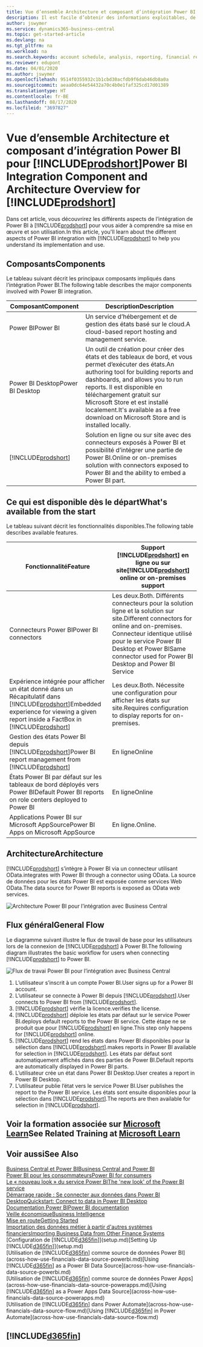 ```yaml
---
title: Vue d’ensemble Architecture et composant d’intégration Power BI pour Business Central| Microsoft Docs
description: Il est facile d’obtenir des informations exploitables, de la veille économique et des KPI de vos applications Business Central pour Power BI.
author: jswymer
ms.service: dynamics365-business-central
ms.topic: get-started-article
ms.devlang: na
ms.tgt_pltfrm: na
ms.workload: na
ms.search.keywords: account schedule, analysis, reporting, financial report, business intelligence, KPI
ms.reviewer: edupont
ms.date: 04/01/2020
ms.author: jswymer
ms.openlocfilehash: 9514f0355932c1b1cbd30acfdb9f6dab46db8a0a
ms.sourcegitcommit: aeaa0dc64e54432a70c4b0e1faf325cd17d01389
ms.translationtype: HT
ms.contentlocale: fr-BE
ms.lasthandoff: 08/17/2020
ms.locfileid: "3697827"
---
```

# <a name="power-bi-integration-component-and-architecture-overview-for-prodshort"></a><span data-ttu-id="d8f31-103">Vue d’ensemble Architecture et composant d’intégration Power BI pour [!INCLUDE[prodshort](includes/prodshort.md)]</span><span class="sxs-lookup"><span data-stu-id="d8f31-103">Power BI Integration Component and Architecture Overview for [!INCLUDE[prodshort](includes/prodshort.md)]</span></span>

<span data-ttu-id="d8f31-104">Dans cet article, vous découvrirez les différents aspects de l’intégration de Power BI à [!INCLUDE[prodshort](includes/prodshort.md)] pour vous aider à comprendre sa mise en œuvre et son utilisation.</span><span class="sxs-lookup"><span data-stu-id="d8f31-104">In this article, you'll learn about the different aspects of Power BI integration with [!INCLUDE[prodshort](includes/prodshort.md)] to help you understand its implementation and use.</span></span>

## <a name="components"></a><span data-ttu-id="d8f31-105">Composants</span><span class="sxs-lookup"><span data-stu-id="d8f31-105">Components</span></span>

<span data-ttu-id="d8f31-106">Le tableau suivant décrit les principaux composants impliqués dans l’intégration Power BI.</span><span class="sxs-lookup"><span data-stu-id="d8f31-106">The following table describes the major components involved with Power BI integration.</span></span>

|<span data-ttu-id="d8f31-107">Composant</span><span class="sxs-lookup"><span data-stu-id="d8f31-107">Component</span></span>|<span data-ttu-id="d8f31-108">Description</span><span class="sxs-lookup"><span data-stu-id="d8f31-108">Description</span></span>|
|---------|-----------|
|<span data-ttu-id="d8f31-109">Power BI</span><span class="sxs-lookup"><span data-stu-id="d8f31-109">Power BI</span></span>|<span data-ttu-id="d8f31-110">Un service d’hébergement et de gestion des états basé sur le cloud.</span><span class="sxs-lookup"><span data-stu-id="d8f31-110">A cloud-based report hosting and management service.</span></span>|
|<span data-ttu-id="d8f31-111">Power BI Desktop</span><span class="sxs-lookup"><span data-stu-id="d8f31-111">Power BI Desktop</span></span>|<span data-ttu-id="d8f31-112">Un outil de création pour créer des états et des tableaux de bord, et vous permet d’exécuter des états.</span><span class="sxs-lookup"><span data-stu-id="d8f31-112">An authoring tool for building reports and dashboards, and allows you to run reports.</span></span> <span data-ttu-id="d8f31-113">Il est disponible en téléchargement gratuit sur Microsoft Store et est installé localement.</span><span class="sxs-lookup"><span data-stu-id="d8f31-113">It's available as a free download on Microsoft Store and is installed locally.</span></span>|
|[!INCLUDE[prodshort](includes/prodshort.md)]|<span data-ttu-id="d8f31-114">Solution en ligne ou sur site avec des connecteurs exposés à Power BI et possibilité d’intégrer une partie de Power BI.</span><span class="sxs-lookup"><span data-stu-id="d8f31-114">Online or on-premises solution with connectors exposed to Power BI and the ability to embed a Power BI part.</span></span>|

## <a name="whats-available-from-the-start"></a><span data-ttu-id="d8f31-115">Ce qui est disponible dès le départ</span><span class="sxs-lookup"><span data-stu-id="d8f31-115">What's available from the start</span></span>

<span data-ttu-id="d8f31-116">Le tableau suivant décrit les fonctionnalités disponibles.</span><span class="sxs-lookup"><span data-stu-id="d8f31-116">The following table describes available features.</span></span>

|<span data-ttu-id="d8f31-117">Fonctionnalité</span><span class="sxs-lookup"><span data-stu-id="d8f31-117">Feature</span></span>|<span data-ttu-id="d8f31-118">Support [!INCLUDE[prodshort](includes/prodshort.md)] en ligne ou sur site</span><span class="sxs-lookup"><span data-stu-id="d8f31-118">[!INCLUDE[prodshort](includes/prodshort.md)] online or on-premises support</span></span>|
|-------|---------------------|
|<span data-ttu-id="d8f31-119">Connecteurs Power BI</span><span class="sxs-lookup"><span data-stu-id="d8f31-119">Power BI connectors</span></span>|<span data-ttu-id="d8f31-120">Les deux.</span><span class="sxs-lookup"><span data-stu-id="d8f31-120">Both.</span></span> <span data-ttu-id="d8f31-121">Différents connecteurs pour la solution ligne et la solution sur site.</span><span class="sxs-lookup"><span data-stu-id="d8f31-121">Different connectors for online and on-premises.</span></span> <span data-ttu-id="d8f31-122">Connecteur identique utilisé pour le service Power BI Desktop et Power BI</span><span class="sxs-lookup"><span data-stu-id="d8f31-122">Same connector used for Power BI Desktop and Power BI Service</span></span> |
|<span data-ttu-id="d8f31-123">Expérience intégrée pour afficher un état donné dans un Récapitulatif dans [!INCLUDE[prodshort](includes/prodshort.md)]</span><span class="sxs-lookup"><span data-stu-id="d8f31-123">Embedded experience for viewing a given report inside a FactBox in [!INCLUDE[prodshort](includes/prodshort.md)]</span></span>|<span data-ttu-id="d8f31-124">Les deux.</span><span class="sxs-lookup"><span data-stu-id="d8f31-124">Both.</span></span> <span data-ttu-id="d8f31-125">Nécessite une configuration pour afficher les états sur site.</span><span class="sxs-lookup"><span data-stu-id="d8f31-125">Requires configuration to display reports for on-premises.</span></span>|
|<span data-ttu-id="d8f31-126">Gestion des états Power BI depuis [!INCLUDE[prodshort](includes/prodshort.md)]</span><span class="sxs-lookup"><span data-stu-id="d8f31-126">Power BI report management from [!INCLUDE[prodshort](includes/prodshort.md)]</span></span>|<span data-ttu-id="d8f31-127">En ligne</span><span class="sxs-lookup"><span data-stu-id="d8f31-127">Online</span></span>|
|<span data-ttu-id="d8f31-128">États Power BI par défaut sur les tableaux de bord déployés vers Power BI</span><span class="sxs-lookup"><span data-stu-id="d8f31-128">Default Power BI reports on role centers deployed to Power BI</span></span>|<span data-ttu-id="d8f31-129">En ligne</span><span class="sxs-lookup"><span data-stu-id="d8f31-129">Online</span></span>|
|<span data-ttu-id="d8f31-130">Applications Power BI sur Microsoft AppSource</span><span class="sxs-lookup"><span data-stu-id="d8f31-130">Power BI Apps on Microsoft AppSource</span></span>|<span data-ttu-id="d8f31-131">En ligne.</span><span class="sxs-lookup"><span data-stu-id="d8f31-131">Online.</span></span>|

## <a name="architecture"></a><span data-ttu-id="d8f31-132">Architecture</span><span class="sxs-lookup"><span data-stu-id="d8f31-132">Architecture</span></span>

[!INCLUDE[prodshort](includes/prodshort.md)] <span data-ttu-id="d8f31-133">s’intègre à Power BI via un connecteur utilisant OData.</span><span class="sxs-lookup"><span data-stu-id="d8f31-133">integrates with Power BI through a connector using OData.</span></span> <span data-ttu-id="d8f31-134">La source de données pour les états Power BI est exposée comme services Web OData.</span><span class="sxs-lookup"><span data-stu-id="d8f31-134">The data source for Power BI reports is exposed as OData web services.</span></span>

![Architecture Power BI pour l’intégration avec Business Central](./media/power-bi-architecture.png)

## <a name="general-flow"></a><span data-ttu-id="d8f31-136">Flux général</span><span class="sxs-lookup"><span data-stu-id="d8f31-136">General Flow</span></span>

<span data-ttu-id="d8f31-137">Le diagramme suivant illustre le flux de travail de base pour les utilisateurs lors de la connexion de [!INCLUDE[prodshort](includes/prodshort.md)] à Power BI.</span><span class="sxs-lookup"><span data-stu-id="d8f31-137">The following diagram illustrates the basic workflow for users when connecting [!INCLUDE[prodshort](includes/prodshort.md)] to Power BI.</span></span>

![Flux de travai Power BI pour l’intégration avec Business Central](./media/power-bi-flow.png)

1. <span data-ttu-id="d8f31-139">L’utilisateur s’inscrit à un compte Power BI.</span><span class="sxs-lookup"><span data-stu-id="d8f31-139">User signs up for a Power BI account.</span></span>
2. <span data-ttu-id="d8f31-140">L’utilisateur se connecte à Power BI depuis [!INCLUDE[prodshort](includes/prodshort.md)].</span><span class="sxs-lookup"><span data-stu-id="d8f31-140">User connects to Power BI from [!INCLUDE[prodshort](includes/prodshort.md)].</span></span>
3. [!INCLUDE[prodshort](includes/prodshort.md)] <span data-ttu-id="d8f31-141">vérifie la licence.</span><span class="sxs-lookup"><span data-stu-id="d8f31-141">verifies the license.</span></span>
4. [!INCLUDE[prodshort](includes/prodshort.md)] <span data-ttu-id="d8f31-142">déploie les états par défaut sur le service Power BI.</span><span class="sxs-lookup"><span data-stu-id="d8f31-142">deploys default reports to the Power BI service.</span></span> <span data-ttu-id="d8f31-143">Cette étape ne se produit que pour [!INCLUDE[prodshort](includes/prodshort.md)] en ligne.</span><span class="sxs-lookup"><span data-stu-id="d8f31-143">This step only happens for [!INCLUDE[prodshort](includes/prodshort.md)] online.</span></span>
5. [!INCLUDE[prodshort](includes/prodshort.md)] <span data-ttu-id="d8f31-144">rend les états dans Power BI disponibles pour la sélection dans [!INCLUDE[prodshort](includes/prodshort.md)].</span><span class="sxs-lookup"><span data-stu-id="d8f31-144">makes reports in Power BI available for selection in [!INCLUDE[prodshort](includes/prodshort.md)].</span></span> <span data-ttu-id="d8f31-145">Les états par défaut sont automatiquement affichés dans des parties de Power BI.</span><span class="sxs-lookup"><span data-stu-id="d8f31-145">Default reports are automatically displayed in Power BI parts.</span></span>
6. <span data-ttu-id="d8f31-146">L’utilisateur crée un état dans Power BI Desktop.</span><span class="sxs-lookup"><span data-stu-id="d8f31-146">User creates a report in Power BI Desktop.</span></span>
7. <span data-ttu-id="d8f31-147">L’utilisateur publie l’état vers le service Power BI.</span><span class="sxs-lookup"><span data-stu-id="d8f31-147">User publishes the report to the Power BI service.</span></span> <span data-ttu-id="d8f31-148">Les états sont ensuite disponibles pour la sélection dans [!INCLUDE[prodshort](includes/prodshort.md)].</span><span class="sxs-lookup"><span data-stu-id="d8f31-148">The reports are then available for selection in [!INCLUDE[prodshort](includes/prodshort.md)].</span></span>

## <a name="see-related-training-at-microsoft-learn"></a><span data-ttu-id="d8f31-149">Voir la formation associée sur [Microsoft Learn](/learn/modules/configure-powerbi-excel-dynamics-365-business-central/index)</span><span class="sxs-lookup"><span data-stu-id="d8f31-149">See Related Training at [Microsoft Learn](/learn/modules/configure-powerbi-excel-dynamics-365-business-central/index)</span></span>

## <a name="see-also"></a><span data-ttu-id="d8f31-150">Voir aussi</span><span class="sxs-lookup"><span data-stu-id="d8f31-150">See Also</span></span>

[<span data-ttu-id="d8f31-151">Business Central et Power BI</span><span class="sxs-lookup"><span data-stu-id="d8f31-151">Business Central and Power BI</span></span>](admin-powerbi.md)  
[<span data-ttu-id="d8f31-152">Power BI pour les consommateurs</span><span class="sxs-lookup"><span data-stu-id="d8f31-152">Power BI for consumers</span></span>](/power-bi/consumer/end-user-consumer)  
[<span data-ttu-id="d8f31-153">Le « nouveau look » du service Power BI</span><span class="sxs-lookup"><span data-stu-id="d8f31-153">The 'new look' of the Power BI service</span></span>](/power-bi/service-new-look)  
[<span data-ttu-id="d8f31-154">Démarrage rapide : Se connecter aux données dans Power BI Desktop</span><span class="sxs-lookup"><span data-stu-id="d8f31-154">Quickstart: Connect to data in Power BI Desktop</span></span>](/power-bi/desktop-quickstart-connect-to-data)  
[<span data-ttu-id="d8f31-155">Documentation Power BI</span><span class="sxs-lookup"><span data-stu-id="d8f31-155">Power BI documentation</span></span>](/power-bi/)  
[<span data-ttu-id="d8f31-156">Veille économique</span><span class="sxs-lookup"><span data-stu-id="d8f31-156">Business Intelligence</span></span>](bi.md)  
[<span data-ttu-id="d8f31-157">Mise en route</span><span class="sxs-lookup"><span data-stu-id="d8f31-157">Getting Started</span></span>](product-get-started.md)  
[<span data-ttu-id="d8f31-158">Importation des données métier à partir d'autres systèmes financiers</span><span class="sxs-lookup"><span data-stu-id="d8f31-158">Importing Business Data from Other Finance Systems</span></span>](across-import-data-configuration-packages.md)  
<span data-ttu-id="d8f31-159">[Configuration de [!INCLUDE[d365fin](includes/d365fin_md.md)]](setup.md)</span><span class="sxs-lookup"><span data-stu-id="d8f31-159">[Setting Up [!INCLUDE[d365fin](includes/d365fin_md.md)]](setup.md)</span></span>  
<span data-ttu-id="d8f31-160">[Utilisation de [!INCLUDE[d365fin](includes/d365fin_md.md)] comme source de données Power BI](across-how-use-financials-data-source-powerbi.md)</span><span class="sxs-lookup"><span data-stu-id="d8f31-160">[Using [!INCLUDE[d365fin](includes/d365fin_md.md)] as a Power BI Data Source](across-how-use-financials-data-source-powerbi.md)</span></span>  
<span data-ttu-id="d8f31-161">[Utilisation de [!INCLUDE[d365fin](includes/d365fin_md.md)] comme source de données Power Apps](across-how-use-financials-data-source-powerapps.md)</span><span class="sxs-lookup"><span data-stu-id="d8f31-161">[Using [!INCLUDE[d365fin](includes/d365fin_md.md)] as a Power Apps Data Source](across-how-use-financials-data-source-powerapps.md)</span></span>  
<span data-ttu-id="d8f31-162">[Utilisation de [!INCLUDE[d365fin](includes/d365fin_md.md)] dans Power Automate](across-how-use-financials-data-source-flow.md)</span><span class="sxs-lookup"><span data-stu-id="d8f31-162">[Using [!INCLUDE[d365fin](includes/d365fin_md.md)] in Power Automate](across-how-use-financials-data-source-flow.md)</span></span>  

## [!INCLUDE[d365fin](includes/free_trial_md.md)]  
